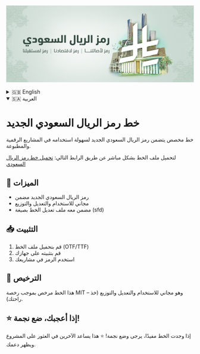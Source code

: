   ![riyal-cover.png](riyal-cover.png)

<details>
  <summary>🇬🇧 English</summary>

  # Saudi Riyal Symbol Font

  A custom font with the new Saudi Riyal symbol for easy use in digital and print projects.

  Download the font file from the following link:
     [Download Saudi Riyal Symbol Font](https://github.com/upsilun/SaudiRiyalFont/releases/download/font/SaudiRiyalFont.ttf)
     
  ## 🚀 Features
  - New Saudi Riyal symbol included
  - Free to use, modify, and distribute

  ## 📥 Installation
  1. Download the font file (OTF/TTF)
  2. Install it on your system
  3. Use the symbol in your projects

  ## 📜 License
  This font is licensed under the MIT License – free for any use, modification, and distribution.

  ## ⭐ If you like it, give it a star!
  If you find this font useful, please give it a star! ⭐ It helps others find the project and shows your support.

</details>

<details open>
  <summary>🇸🇦 العربية</summary>
  
  # خط رمز الريال السعودي الجديد

  خط مخصص يتضمن رمز الريال السعودي الجديد لسهولة استخدامه في المشاريع الرقمية والمطبوعة.
  
  لتحميل ملف الخط بشكل مباشر عن طريق الرابط التالي:
     [تحميل خط رمز الريال السعودي](https://github.com/upsilun/SaudiRiyalFont/releases/download/font/SaudiRiyalFont.ttf)
     
  ## 🚀 الميزات
  - رمز الريال السعودي الجديد مضمن
  - مجاني للاستخدام والتعديل والتوزيع
  - مضمن معه ملف تعديل الخط بصيغة (sfd)

  ## 📥 التثبيت
  1. قم بتحميل ملف الخط (OTF/TTF)
  2. قم بتثبيته على جهازك
  3. استخدم الرمز في مشاريعك

  ## 📜 الترخيص
  هذا الخط مرخص بموجب رخصة MIT – وهو مجاني للاستخدام والتعديل والتوزيع (خذ راحتك).

  ## ⭐ إذا أعجبك، ضع نجمة!
  إذا وجدت الخط مفيدًا، يرجى وضع نجمة! ⭐ هذا يساعد الآخرين في العثور على المشروع ويظهر دعمك.
  
</details>
